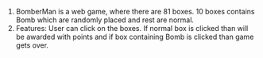 1. BomberMan is a web game, where there are 81 boxes. 10 boxes contains Bomb which are randomly placed and rest are normal.
2. Features: User can click on the boxes. If normal box is clicked than will be awarded with points and if box containing Bomb is clicked than game gets over.
